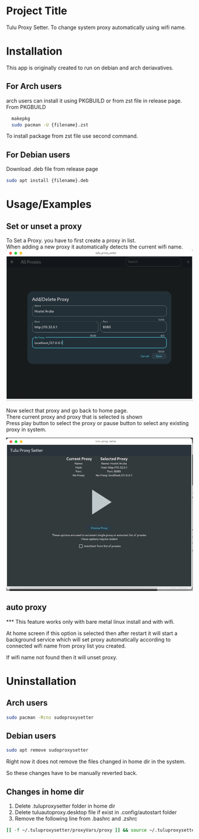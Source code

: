 
# Project Title

Tulu Proxy Setter. To change system proxy automatically using wifi name.



# Installation

This app is originally created to run on debian and arch deriavatives.
## For Arch users

arch users can install it using PKGBUILD or from zst file in release page.\
From PKGBUILD

```bash
  makepkg
  sudo pacman -U {filename}.zst

```
To install package from zst file use second command.

## For Debian users
Download .deb file from release page
```bash
sudo apt install {filename}.deb
```


# Usage/Examples

## Set or unset a proxy
To Set a Proxy. you have to first create a proxy in list.\
When adding a new proxy it automatically detects the current wifi name.
![App Screenshot](https://raw.githubusercontent.com/Github-2lu/tulu_proxy_setter_mod/master/screenshot/add_new_proxy.png)

Now select that proxy and go back to home page.\
There current proxy and proxy that is selected is shown\
Press play button to select the proxy or pause button to select any existing proxy in system.

![App Screenshot](https://raw.githubusercontent.com/Github-2lu/tulu_proxy_setter_mod/master/screenshot/set_proxy.png)

## auto proxy
*** This feature works only with bare metal linux install and with wifi.

At home screen if this option is selected then after restart it will start a background service which will set proxy automatically according to connected wifi name from proxy list you created.

If wifi name not found then it will unset proxy.

# Uninstallation
## Arch users
```bash
sudo pacman -Rcns sudoproxysetter
```
## Debian users
```bash
sudo apt remove sudoproxysetter
```

Right now it does not remove the files changed in home dir in the system.

So these changes have to be manually reverted back.

## Changes in home dir
1. Delete .tuluproxysetter folder in home dir
2. Delete tuluautoproxy.desktop file if exist in .config/autostart folder
3. Remove the following line from .bashrc and .zshrc
```bash
[[ -f ~/.tuluproxysetter/proxyVars/proxy ]] && source ~/.tuluproxysetter/proxyVars/proxy
```
